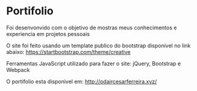 # Portifolio
Foi desenvonvido com o objetivo de mostras meus conhecimentos e experiencia em projetos pessoais

O site foi feito usando um template publico do bootstrap disponivel no link abaixo:
https://startbootstrap.com/theme/creative

Ferramentas JavaScript utilizado para fazer o site: jQuery, Bootstrap e Webpack

O portifolio esta disponivel em:
http://odaircesarferreira.xyz/
